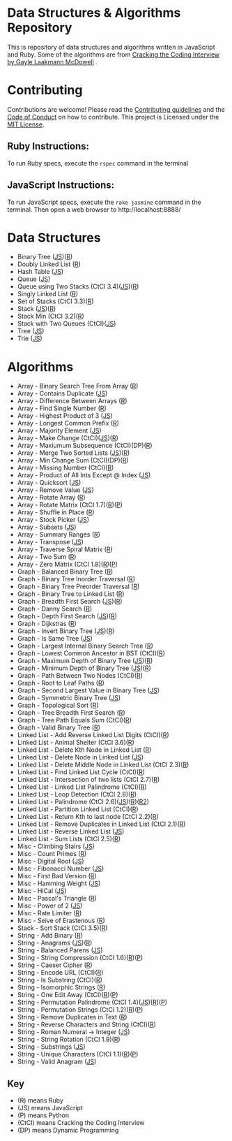 Data Structures & Algorithms Repository
==========

This is repository of data structures and algorithms written in JavaScript and Ruby. Some of the algorithms are from
[Cracking the Coding Interview by Gayle Laakmann McDowell](http://www.amazon.com/gp/product/0984782850/ref=as_li_tl?ie=UTF8&camp=1789&creative=9325&creativeASIN=0984782850&linkCode=as2&tag=dbz03-20&linkId=LVVF6HDIDG3XQICI)
.
 
# Contributing

Contributions are welcome! Please read the [ Contributing guidelines](/CONTRIBUTING.md) and the [Code of Conduct](/CODE_OF_CONDUCT.md) on how to contribute.
This project is Licensed under the [MIT License](/LICENSE.md).
 
## Ruby Instructions:
 
 To run Ruby specs, execute the `rspec` command in the terminal
 
## JavaScript Instructions:
 
 To run JavaScript specs, execute the `rake jasmine` command in the terminal. Then open a web browser to
 http://localhost:8888/

# Data Structures

* Binary Tree ([JS](/data-structures/binary-tree.js))([R](/data-structures/binary_tree.rb))
* Doubly Linked List ([R](/data-structures/doubly_linked_list.rb))
* Hash Table ([JS](/data-structures/hash-table.js))
* Queue ([JS](/data-structures/queue.js))
* Queue using Two Stacks (CtCI 3.4)([JS](/data-structures/queue-with-two-stacks.js))([R](/data-structures/queue_using_two_stacks.rb))
* Singly Linked List ([R](/data-structures/singly_linked_list.rb))
* Set of Stacks (CtCI 3.3)([R](/data-structures/set_of_stacks.rb))
* Stack ([JS](/data-structures/stack.js))([R](/data-structures/linked_stack.rb))
* Stack Min (CtCI 3.2)([R](/data-structures/stack_min.rb))
* Stack with Two Queues (CtCI)([JS](/data-structures/stack-with-two-queues.js))
* Tree ([JS](/data-structures/tree.js))
* Trie ([JS](/data-structures/trie.js))

# Algorithms

* Array - Binary Search Tree From Array ([R](/algorithms/binary_search_tree_from_array.rb))
* Array - Contains Duplicate ([JS](/algorithms/contains-duplicate.js))
* Array - Difference Between Arrays ([R](/algorithms/difference_between_arrays.rb))
* Array - Find Single Number ([R](/algorithms/find_single_number.rb))
* Array - Highest Product of 3 ([JS](/algorithms/highest-product-of-three.js))
* Array - Longest Common Prefix ([R](/algorithms/longest_common_prefix.rb))
* Array - Majority Element ([JS](/algorithms/majority-element.js))
* Array - Make Change (CtCI)([JS](/algorithms/make-change.js))([R](/algorithms/make_change.rb)) 
* Array - Maxiumum Subsequence (CtCI)(DP)([R](/algorithms/max_subsequence.rb))
* Array - Merge Two Sorted Lists ([JS](/algorithms/merge-two-sorted-lists.js))([R](/algorithms/merge_sorted_arrays.rb))
* Array - Min Change Sum (CtCI)(DP)([R](/algorithms/min_change_sum.rb))
* Array - Missing Number (CtCI)([R](/algorithms/missing_number.rb))
* Array - Product of All Ints Except @ Index ([JS](/algorithms/product-of-ints.js))
* Array - Quicksort ([JS](/algorithms/quicksort.js))
* Array - Remove Value ([JS](/algorithms/remove-value.js))
* Array - Rotate Array ([R](/algorithms/rotate_array.rb))
* Array - Rotate Matrix (CtCI 1.7)([R](/algorithms/rotate_matrix.rb))([P](/algorithms/rotate_matrix.py))
* Array - Shuffle in Place ([R](/algorithms/shuffle_array_in_place.rb))
* Array - Stock Picker ([JS](/algorithms/stock-picker.js))
* Array - Subsets ([JS](/algorithms/subsets.js))
* Array - Summary Ranges ([R](/algorithms/summary_ranges.rb))
* Array - Transpose ([JS](/algorithms/transpose.js))
* Array - Traverse Spiral Matrix ([R](/algorithms/traverse_spiral_matrix.rb))
* Array - Two Sum ([R](/algorithms/two_sum.rb))
* Array - Zero Matrix (CtCI 1.8)([R](/algorithms/zero_matrix.rb))([P](/algorithms/zero_matrix.py))
* Graph - Balanced Binary Tree ([R](/algorithms/balanced_binary_tree.rb))
* Graph - Binary Tree Inorder Traversal ([R](/algorithms/binary_tree_inorder_traversal.rb))
* Graph - Binary Tree Preorder Traversal ([R](/algorithms/binary_tree_preorder_traversal.rb))
* Graph - Binary Tree to Linked List ([R](/algorithms/binary_tree_to_linked_list.rb))
* Graph - Breadth First Search ([JS](/algorithms/JavaScript/breadth-first-search.js))([R](/algorithms/graph_breadth_first_search.rb))
* Graph - Danny Search ([R](/algorithms/danny_search.rb))
* Graph - Depth First Search ([JS](/algorithms/depth-first-search.js))([R](/algorithms/graph_depth_first_search.rb))
* Graph - Dijkstras ([R](/algorithms/dijkstras.rb))
* Graph - Invert Binary Tree ([JS](/algorithms/invert-binary-tree.js))([R](/algorithms/invert_binary_tree.rb))
* Graph - Is Same Tree ([JS](/algorithms/is-same-tree.js))
* Graph - Largest Internal Binary Search Tree ([R](/algorithms/largest_internal_binary_search_tree.rb))
* Graph - Lowest Common Ancestor in BST (CtCI)([R](/algorithms/lowest_common_ancestor.rb))
* Graph - Maximum Depth of Binary Tree ([JS](/algorithms/maximum-depth-of-binary-tree.js))([R](/algorithms/maximum_depth_of_binary_tree.rb))
* Graph - Minimum Depth of Binary Tree ([JS](/algorithms/minimum-depth-of-binary-tree.js))([R](/algorithms/minimum_depth_of_binary_tree.rb))
* Graph - Path Between Two Nodes (CtCI)([R](/algorithms/path_between_two_nodes.rb))
* Graph - Root to Leaf Paths ([R](/algorithms/root_to_leaf_paths.rb))
* Graph - Second Largest Value in Binary Tree ([JS](/algorithms/second-largest-binary-tree.js))
* Graph - Symmetric Binary Tree ([JS](/algorithms/symmetric-binary-tree.js))
* Graph - Topological Sort ([R](/algorithms/topological_sort.rb))
* Graph - Tree Breadth First Search ([R](/algorithms/tree_breadth_first_search.rb))
* Graph - Tree Path Equals Sum (CtCI)([R](/algorithms/tree_path_equals_sum.rb))
* Graph - Valid Binary Tree ([R](/algorithms/valid_binary_tree.rb))
* Linked List - Add Reverse Linked List Digits (CtCI)([R](/algorithms/add_reversed_linked_list_digits.rb))
* Linked List - Animal Shelter (CtCI 3.6)([R](/algorithms/animal_shelter.rb))
* Linked List - Delete Kth Node in Linked List ([R](/algorithms/delete_kth_node.rb))
* Linked List - Delete Node in Linked List ([JS](/algorithms/delete-node-in-linked-list.js))
* Linked List - Delete Middle Node in Linked List (CtCI 2.3)([R](/algorithms/delete_middle_node.rb))
* Linked List - Find Linked List Cycle (CtCI)([R](/algorithms/find_linked_list_cycle.rb))
* Linked LIst - Intersection of two lists (CtCI 2.7)([R](/algorithms/intersection.rb))
* Linked List - Linked List Palindrome (CtCI)([R](/algorithms/linked_list_palindrome.rb))
* Linked List - Loop Detection (CtCI 2.8)([R](/algorithms/loop_detection.rb))
* Linked List - Palindrome (CtCI 2.6)([JS](/algorithms/palindrome.js))([R](/algorithms/palindrome_linked_list.rb))([R2](/algorithms/palindrome.rb))
* Linked List - Partition Linked List (CtCI)([R](/algorithms/partition_linked_list.rb))
* Linked List - Return Kth to last node (CtCI 2.2)([R](/algorithms/return_kth_to_last_element.rb))
* Linked List - Remove Duplicates in Linked List (CtCI 2.1)([R](/algorithms/remove_duplicates_in_linked_list.rb))
* Linked List - Reverse Linked List ([JS](/algorithms/reverse-linked-list.js))
* Linked List - Sum Lists (CtCI 2.5)([R](/algorithms/sum_lists.rb))
* Misc - Climbing Stairs ([JS](/algorithms/climbing-stairs.js))
* Misc - Count Primes ([R](/algorithms/count_primes.rb))
* Misc - Digital Root ([JS](/algorithms/digital-root.js))
* Misc - Fibonacci Number ([JS](/algorithms/fibonacci-number.js))
* Misc - First Bad Version ([R](/algorithms/first_bad_version.rb))
* Misc - Hamming Weight ([JS](/algorithms/hamming-weight.js))
* Misc - HiCal ([JS](/algorithms/hical.js))
* Misc - Pascal's Triangle ([R](/algorithms/pascals_triangle.rb))
* Misc - Power of 2 ([JS](/algorithms/power-of-two.js))
* Misc - Rate Limiter ([R](/algorithms/rate_limiter.rb))
* Misc - Seive of Erastenous ([R](/algorithms/seive_of_erastenous.rb))
* Stack - Sort Stack (CtCI 3.5)([R](/algorithms/sort_stack.rb))
* String - Add Binary ([R](/algorithms/add_binary.rb))
* String - Anagrams ([JS](/algorithms/JavaScript/anagrams.js))([R](/algorithms/anagrams.rb))
* String - Balanced Parens ([JS](/algorithms/balanced-parens.js))
* String - String Compression (CtCI 1.6)([R](/algorithms/string_compression.rb))([P](/algorithms/string_compression.py))
* String - Caeser Cipher ([R](/algorithms/caesar_cipher.rb))
* String - Encode URL (CtCI)([R](/algorithms/encode_url.rb))
* String - Is Substring (CtCI)([R](/algorithms/string_is_substring.rb))
* String - Isomorphic Strings ([R](/algorithms/isomorphic_strings.rb))
* String - One Edit Away (CtCI)([R](/algorithms/one_edit_away.rb))([P](/algorithms/one_away.py))
* String - Permutation Palindrome (CtCI 1.4)([JS](/algorithms/permutation-palindrome.js))([R](/algorithms/permutation_palindrome.rb))([P](/algorithms/palindrome_permutation.py))
* String - Permutation Strings (CtCI 1.2)([R](/algorithms/permutations_strings.rb))([P](/algorithms/check_permutation.py))
* String - Remove Duplicates in Text ([R](/algorithms/remove_duplicates.rb))
* String - Reverse Characters and String (CtCI)([R](/algorithms/reverse_characters_and_string.rb))
* String - Roman Numeral -> Integer ([JS](/algorithms/roman-numeral-to-integer.js))
* String - String Rotation (CtCI 1.9)([R](/algorithms/string_rotation.rb))
* String - Substrings ([JS](/algorithms/substrings.js))
* String - Unique Characters (CtCI 1.1)([R](/algorithms/is_unique.rb))([P](/algorithms/is_unique.py))
* String - Valid Anagram ([JS](/algorithms/valid-anagram.js))

## Key
- (R) means Ruby
- (JS) means JavaScript
- (P) means Python
- (CtCI) means Cracking the Coding Interview
- (DP) means Dynamic Programming

